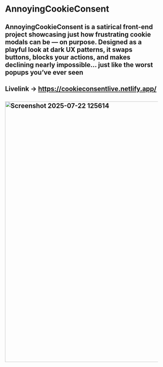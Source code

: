 # AnnoyingCookieConsent

## AnnoyingCookieConsent is a satirical front-end project showcasing just how frustrating cookie modals can be — on purpose. Designed as a playful look at dark UX patterns, it swaps buttons, blocks your actions, and makes declining nearly impossible... just like the worst popups you’ve ever seen

## Livelink -> https://cookieconsentlive.netlify.app/
## <img width="565" height="859" alt="Screenshot 2025-07-22 125614" src="https://github.com/user-attachments/assets/dc9b1036-174f-4c6a-be7e-165e4bb3f57d" />
